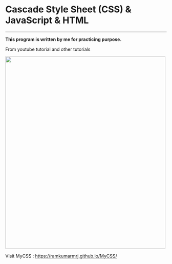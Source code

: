 # Cascade Style Sheet (CSS) & JavaScript & HTML

-------------------------------

**This program is written by me for practicing purpose.**
<p>From youtube tutorial and other tutorials</p>

<img src="https://github.com/RamkumarMrj/NeonButton/blob/master/img/FlashButtonDemo.gif?raw=true" width="500" height="600">

Visit MyCSS : https://ramkumarmrj.github.io/MyCSS/
